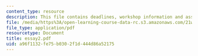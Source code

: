 ```yaml
---
content_type: resource
description: This file contains deadlines, workshop information and assignment instructions.
file: /media/https%3A/open-learning-course-data-rc.s3.amazonaws.com/21w-731-1-writing-and-experience-exploring-self-in-society-spring-2004/a96f1132fe75b0302f1d444d86a52175_essay2.pdf
file_type: application/pdf
resourcetype: Document
title: essay2.pdf
uid: a96f1132-fe75-b030-2f1d-444d86a52175
---
```


